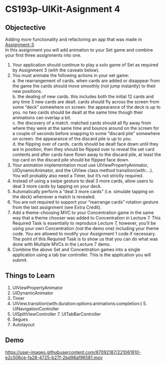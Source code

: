 # CS193p-UIKit-Asignment 4

## Objectective
Adding more functionality and refactoring an app that was made in [Assignment-3](https://github.com/maksim-mitrofanov/CS193p-UIKit/tree/Assignment-2).
<br>In this assignment you will add animation to your Set game and combine your first three assignments into one.

1. Your application should continue to play a solo game of Set as required by Assignment 3 (with the caveats below).
2. You must animate the following actions in your set game:
  <br>  a. the rearrangement of cards. when cards are added or disappear from the game the cards should move smoothly (not jump instantly) to their new positions.
 <br>   b. the dealing of new cards. this includes both the initial 12 cards and any time 3 new cards are dealt. cards should fly across the screen from some “deck” somewhere on screen. the appearance of the deck is up to you. no two cards should be dealt at the same time though their animations can overlap a bit.
 <br>   c. the discovery of a match. matched cards should all fly away from where they were at the same time and bounce around on the screen for a couple of seconds before snapping to some “discard pile” somewhere on screen. the appearance of the discard pile is up to you.
 <br>   d. the flipping over of cards. cards should be dealt face down until they are in position, then they should be flipped over to reveal the set card contents and after cards have flown away to the discard pile, at least the top card on the discard pile should be flipped face down.
3. Your animation implementation must use UIViewPropertyAnimator, UIDynamicAnimator, and the UIView class method transition(with:...). You will probably also need a Timer, but it’s not strictly required.
4. Instead of using a swipe gesture to deal 3 more cards, allow users to deal 3 more cards by tapping on your deck.
5. Automatically perform a “deal 3 more cards” (i.e. simulate tapping on the deck) whenever a match is revealed.
6. You are not required to support your “rearrange cards” rotation gesture from the last assignment (see Extra Credit).
7. Add a theme-choosing MVC to your Concentration game in the same way that a theme chooser was added to Concentration in Lecture 7. This Required Task is essentially to reproduce Lecture 7, however, you’ll be using your own Concentration (not the demo one) including your theme code. You are allowed to modify your Assignment 1 code if necessary. The point of this Required Task is to show us that you can do what was done with Multiple MVCs in the Lecture 7 demo.
8. Combine the above Set and Concentration games into a single application using a tab bar controller. This is the application you will submit.

## Things to Learn
1. UIViewPropertyAnimator
2. UIDynamicAnimator
3. Timer
4. UIView.transition(with:duration:options:animations:completion:) 5. UINavigationController
6. UISplitViewController 7. UITabBarController
8. Segues
9. Autolayout 

## Demo
https://user-images.githubusercontent.com/87092187/221061910-e2c506ce-fa28-4725-b27f-2bd98af96581.mov




